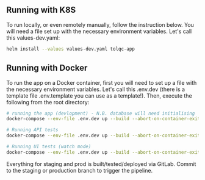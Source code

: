 <!--
SPDX-FileCopyrightText: 2021 Genome Research Ltd.

SPDX-License-Identifier: MIT
-->

## Running with K8S

To run locally, or even remotely manually, follow the instruction below. You will need a file set up with the necessary environment variables. Let's call this values-dev.yaml:
```bash
helm install --values values-dev.yaml tolqc-app

```

## Running with Docker

To run the app on a Docker container, first you will need to set up a file with the necessary environment variables. Let's call this .env.dev (there is a template file .env.template you can use as a template!). Then, execute the following from the root directory:

```bash
# running the app (devlopment) - N.B. database will need initialising
docker-compose --env-file .env.dev up --build --abort-on-container-exit tolqc-api tolqc-ui tolqc-db

# Running API tests
docker-compose --env-file .env.dev up --build --abort-on-container-exit tolqc-api-test

# Running UI tests (watch mode)
docker-compose --env-file .env.dev up --build --abort-on-container-exit tolqc-ui-test

```
Everything for staging and prod is built/tested/deployed via GitLab. Commit to the staging or production branch to trigger the pipeline.

